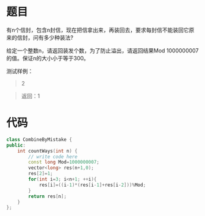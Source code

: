 # 题目
有n个信封，包含n封信，现在把信拿出来，再装回去，要求每封信不能装回它原来的信封，问有多少种装法?

给定一个整数n，请返回装发个数，为了防止溢出，请返回结果Mod 1000000007的值。保证n的大小小于等于300。

测试样例：
> 2

> 返回：1

# 代码
```cpp
class CombineByMistake {
public:
    int countWays(int n) {
        // write code here
        const long Mod=1000000007;
        vector<long> res(n+1,0);
        res[2]=1;
        for(int i=3; i<n+1; ++i){
            res[i]=((i-1)*(res[i-1]+res[i-2]))%Mod;
        }
        return res[n];
    }
};
```
